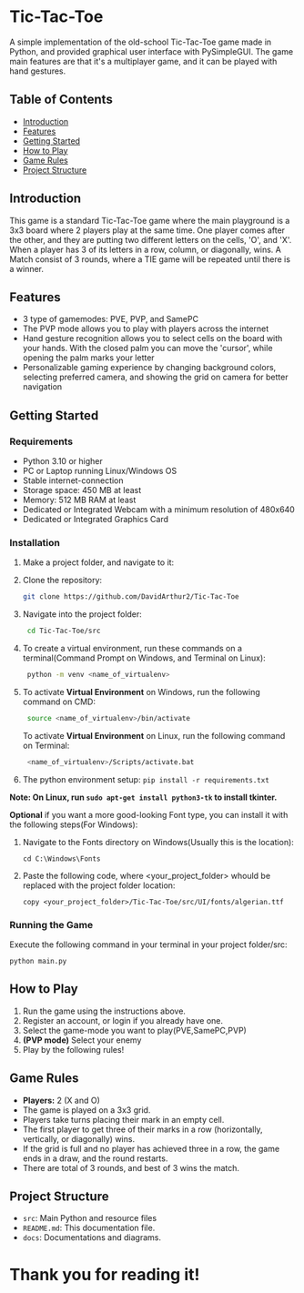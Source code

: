 # Tic-Tac-Toe
A simple implementation of the old-school Tic-Tac-Toe game made in Python, and provided graphical user interface with PySimpleGUI.
The game main features are that it's a multiplayer game, and it can be played with hand gestures.

## Table of Contents
- [Introduction](#introduction)
- [Features](#features)
- [Getting Started](#getting-started)
- [How to Play](#how-to-play)
- [Game Rules](#game-rules)
- [Project Structure](#project-structure)

## Introduction

This game is a standard Tic-Tac-Toe game where the main playground is a 3x3 board where 2 players play at the same time. One player comes after the other, and they are putting two different letters on the cells, 'O', and 'X'.
When a player has 3 of its letters in a row, column, or diagonally, wins.
A Match consist of 3 rounds, where a TIE game will be repeated until there is a winner.

## Features

- 3 type of gamemodes: PVE, PVP, and SamePC
- The PVP mode allows you to play with players across the internet
- Hand gesture recognition allows you to select cells on the board with your hands. With the closed palm you can move the 'cursor', while opening the palm marks your letter
- Personalizable gaming experience by changing background colors, selecting preferred camera, and showing the grid on camera for better navigation

## Getting Started

### Requirements

- Python 3.10 or higher
- PC or Laptop running Linux/Windows OS
-	Stable internet-connection
-	Storage space: 450 MB at least
-	Memory: 512 MB RAM at least
-	Dedicated or Integrated Webcam with a minimum resolution of 480x640 
-	Dedicated or Integrated Graphics Card


### Installation
1. Make a project folder, and navigate to it:
   
2. Clone the repository:

    ```bash
    git clone https://github.com/DavidArthur2/Tic-Tac-Toe
    ```
3. Navigate into the project folder:
   ```bash
    cd Tic-Tac-Toe/src
    ```
4. To create a virtual environment, run these commands on a terminal(Command Prompt on Windows, and Terminal on Linux):
   ```bash
    python -m venv <name_of_virtualenv>
    ```
  5. To activate **Virtual Environment** on Windows, run the following command on CMD:
     ```bash
      source <name_of_virtualenv>/bin/activate
     ```
     To activate **Virtual Environment** on Linux, run the following command on Terminal:
     ```bash
      <name_of_virtualenv>/Scripts/activate.bat
     ```
  6. The python environment setup:
    ```
    pip install -r requirements.txt
    ```

**Note: On Linux, run ```sudo apt-get install python3-tk``` to install tkinter.**



**Optional** if you want a more good-looking Font type, you can install it with the following steps(For Windows):
1. Navigate to the Fonts directory on Windows(Usually this is the location):
   
   ```cd C:\Windows\Fonts```
3. Paste the following code, where <your_project_folder> whould be replaced with the project folder location:
   
   ```copy <your_project_folder>/Tic-Tac-Toe/src/UI/fonts/algerian.ttf```

### Running the Game

Execute the following command in your terminal in your project folder/src:

```python main.py```

## How to Play

1. Run the game using the instructions above.
2. Register an account, or login if you already have one.
3. Select the game-mode you want to play(PVE,SamePC,PVP)
4. **(PVP mode)** Select your enemy
5. Play by the following rules!

## Game Rules

- **Players:** 2 (X and O)
- The game is played on a 3x3 grid.
- Players take turns placing their mark in an empty cell.
- The first player to get three of their marks in a row (horizontally, vertically, or diagonally) wins.
- If the grid is full and no player has achieved three in a row, the game ends in a draw, and the round restarts.
- There are total of 3 rounds, and best of 3 wins the match.

## Project Structure

- `src`: Main Python and resource files
- `README.md`: This documentation file.
- `docs`: Documentations and diagrams.

# Thank you for reading it!



